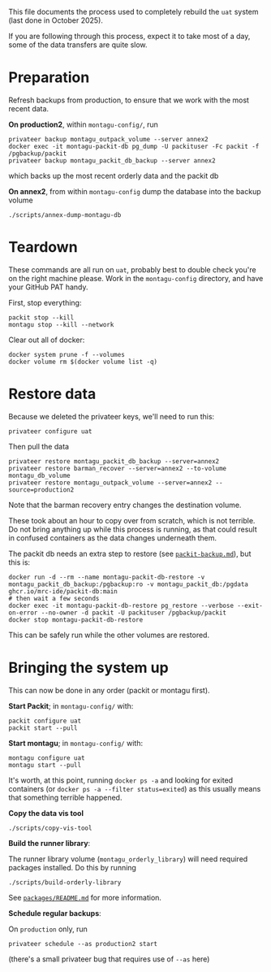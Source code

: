 This file documents the process used to completely rebuild the `uat` system (last done in October 2025).

If you are following through this process, expect it to take most of a day, some of the data transfers are quite slow.

# Preparation

Refresh backups from production, to ensure that we work with the most recent data.

**On production2**, within `montagu-config/`, run

```
privateer backup montagu_outpack_volume --server annex2
docker exec -it montagu-packit-db pg_dump -U packituser -Fc packit -f /pgbackup/packit
privateer backup montagu_packit_db_backup --server annex2
```

which backs up the most recent orderly data and the packit db

**On annex2**, from within `montagu-config` dump the database into the backup volume

```
./scripts/annex-dump-montagu-db
```

# Teardown

These commands are all run on `uat`, probably best to double check you're on the right machine please.  Work in the `montagu-config` directory, and have your GitHub PAT handy.

First, stop everything:

```
packit stop --kill
montagu stop --kill --network
```

Clear out all of docker:

```
docker system prune -f --volumes
docker volume rm $(docker volume list -q)
```

# Restore data

Because we deleted the privateer keys, we'll need to run this:

```
privateer configure uat
```

Then pull the data

```
privateer restore montagu_packit_db_backup --server=annex2
privateer restore barman_recover --server=annex2 --to-volume montagu_db_volume
privateer restore montagu_outpack_volume --server=annex2 --source=production2
```

Note that the barman recovery entry changes the destination volume.

These took about an hour to copy over from scratch, which is not terrible.  Do not bring anything up while this process is running, as that could result in confused containers as the data changes underneath them.

The packit db needs an extra step to restore (see [`packit-backup.md`](packit-backup.md)), but this is:

```
docker run -d --rm --name montagu-packit-db-restore -v montagu_packit_db_backup:/pgbackup:ro -v montagu_packit_db:/pgdata ghcr.io/mrc-ide/packit-db:main
# then wait a few seconds
docker exec -it montagu-packit-db-restore pg_restore --verbose --exit-on-error --no-owner -d packit -U packituser /pgbackup/packit
docker stop montagu-packit-db-restore
```

This can be safely run while the other volumes are restored.

# Bringing the system up

This can now be done in any order (packit or montagu first).

**Start Packit**; in `montagu-config/` with:

```
packit configure uat
packit start --pull
```

**Start montagu**; in `montagu-config/` with:

```
montagu configure uat
montagu start --pull
```

It's worth, at this point, running `docker ps -a` and looking for exited containers (or `docker ps -a --filter status=exited`) as this usually means that something terrible happened.

**Copy the data vis tool**

```
./scripts/copy-vis-tool
```

**Build the runner library**:

The runner library volume (`montagu_orderly_library`) will need required packages installed.  Do this by running

```
./scripts/build-orderly-library
```

See [`packages/README.md`](packages/README.md) for more information.

**Schedule regular backups**:

On `production` only, run

```
privateer schedule --as production2 start
```

(there's a small privateer bug that requires use of `--as` here)
